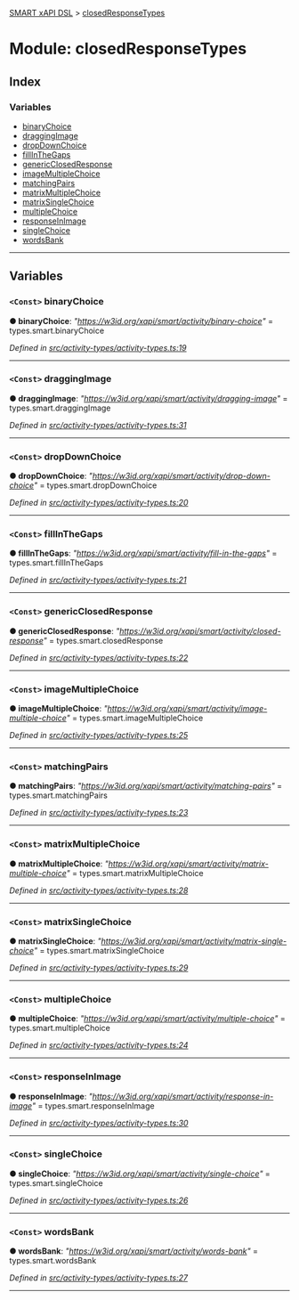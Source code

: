 [SMART xAPI DSL](../README.md) > [closedResponseTypes](../modules/closedresponsetypes.md)

# Module: closedResponseTypes

## Index

### Variables

* [binaryChoice](closedresponsetypes.md#binarychoice)
* [draggingImage](closedresponsetypes.md#draggingimage)
* [dropDownChoice](closedresponsetypes.md#dropdownchoice)
* [fillInTheGaps](closedresponsetypes.md#fillinthegaps)
* [genericClosedResponse](closedresponsetypes.md#genericclosedresponse)
* [imageMultipleChoice](closedresponsetypes.md#imagemultiplechoice)
* [matchingPairs](closedresponsetypes.md#matchingpairs)
* [matrixMultipleChoice](closedresponsetypes.md#matrixmultiplechoice)
* [matrixSingleChoice](closedresponsetypes.md#matrixsinglechoice)
* [multipleChoice](closedresponsetypes.md#multiplechoice)
* [responseInImage](closedresponsetypes.md#responseinimage)
* [singleChoice](closedresponsetypes.md#singlechoice)
* [wordsBank](closedresponsetypes.md#wordsbank)

---

## Variables

<a id="binarychoice"></a>

### `<Const>` binaryChoice

**● binaryChoice**: *"https://w3id.org/xapi/smart/activity/binary-choice"* =  types.smart.binaryChoice

*Defined in [src/activity-types/activity-types.ts:19](https://github.com/Gradiant/smart-xapi-dsl/blob/master/src/activity-types/activity-types.ts#L19)*

___
<a id="draggingimage"></a>

### `<Const>` draggingImage

**● draggingImage**: *"https://w3id.org/xapi/smart/activity/dragging-image"* =  types.smart.draggingImage

*Defined in [src/activity-types/activity-types.ts:31](https://github.com/Gradiant/smart-xapi-dsl/blob/master/src/activity-types/activity-types.ts#L31)*

___
<a id="dropdownchoice"></a>

### `<Const>` dropDownChoice

**● dropDownChoice**: *"https://w3id.org/xapi/smart/activity/drop-down-choice"* =  types.smart.dropDownChoice

*Defined in [src/activity-types/activity-types.ts:20](https://github.com/Gradiant/smart-xapi-dsl/blob/master/src/activity-types/activity-types.ts#L20)*

___
<a id="fillinthegaps"></a>

### `<Const>` fillInTheGaps

**● fillInTheGaps**: *"https://w3id.org/xapi/smart/activity/fill-in-the-gaps"* =  types.smart.fillInTheGaps

*Defined in [src/activity-types/activity-types.ts:21](https://github.com/Gradiant/smart-xapi-dsl/blob/master/src/activity-types/activity-types.ts#L21)*

___
<a id="genericclosedresponse"></a>

### `<Const>` genericClosedResponse

**● genericClosedResponse**: *"https://w3id.org/xapi/smart/activity/closed-response"* =  types.smart.closedResponse

*Defined in [src/activity-types/activity-types.ts:22](https://github.com/Gradiant/smart-xapi-dsl/blob/master/src/activity-types/activity-types.ts#L22)*

___
<a id="imagemultiplechoice"></a>

### `<Const>` imageMultipleChoice

**● imageMultipleChoice**: *"https://w3id.org/xapi/smart/activity/image-multiple-choice"* =  types.smart.imageMultipleChoice

*Defined in [src/activity-types/activity-types.ts:25](https://github.com/Gradiant/smart-xapi-dsl/blob/master/src/activity-types/activity-types.ts#L25)*

___
<a id="matchingpairs"></a>

### `<Const>` matchingPairs

**● matchingPairs**: *"https://w3id.org/xapi/smart/activity/matching-pairs"* =  types.smart.matchingPairs

*Defined in [src/activity-types/activity-types.ts:23](https://github.com/Gradiant/smart-xapi-dsl/blob/master/src/activity-types/activity-types.ts#L23)*

___
<a id="matrixmultiplechoice"></a>

### `<Const>` matrixMultipleChoice

**● matrixMultipleChoice**: *"https://w3id.org/xapi/smart/activity/matrix-multiple-choice"* =  types.smart.matrixMultipleChoice

*Defined in [src/activity-types/activity-types.ts:28](https://github.com/Gradiant/smart-xapi-dsl/blob/master/src/activity-types/activity-types.ts#L28)*

___
<a id="matrixsinglechoice"></a>

### `<Const>` matrixSingleChoice

**● matrixSingleChoice**: *"https://w3id.org/xapi/smart/activity/matrix-single-choice"* =  types.smart.matrixSingleChoice

*Defined in [src/activity-types/activity-types.ts:29](https://github.com/Gradiant/smart-xapi-dsl/blob/master/src/activity-types/activity-types.ts#L29)*

___
<a id="multiplechoice"></a>

### `<Const>` multipleChoice

**● multipleChoice**: *"https://w3id.org/xapi/smart/activity/multiple-choice"* =  types.smart.multipleChoice

*Defined in [src/activity-types/activity-types.ts:24](https://github.com/Gradiant/smart-xapi-dsl/blob/master/src/activity-types/activity-types.ts#L24)*

___
<a id="responseinimage"></a>

### `<Const>` responseInImage

**● responseInImage**: *"https://w3id.org/xapi/smart/activity/response-in-image"* =  types.smart.responseInImage

*Defined in [src/activity-types/activity-types.ts:30](https://github.com/Gradiant/smart-xapi-dsl/blob/master/src/activity-types/activity-types.ts#L30)*

___
<a id="singlechoice"></a>

### `<Const>` singleChoice

**● singleChoice**: *"https://w3id.org/xapi/smart/activity/single-choice"* =  types.smart.singleChoice

*Defined in [src/activity-types/activity-types.ts:26](https://github.com/Gradiant/smart-xapi-dsl/blob/master/src/activity-types/activity-types.ts#L26)*

___
<a id="wordsbank"></a>

### `<Const>` wordsBank

**● wordsBank**: *"https://w3id.org/xapi/smart/activity/words-bank"* =  types.smart.wordsBank

*Defined in [src/activity-types/activity-types.ts:27](https://github.com/Gradiant/smart-xapi-dsl/blob/master/src/activity-types/activity-types.ts#L27)*

___

